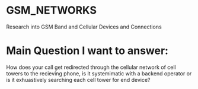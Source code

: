 # GSM_NETWORKS
Research into GSM Band and Cellular Devices and Connections  
# Main Question I want to answer:  
How does your call get redirected through the cellular network of cell towers to the recieving phone, is it systemimatic with a backend operator or is it exhuastively searching each cell tower for end device?
